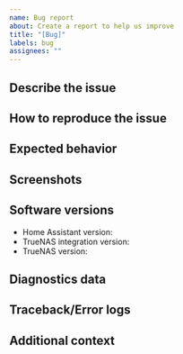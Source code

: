 ```yaml
---
name: Bug report
about: Create a report to help us improve
title: "[Bug]"
labels: bug
assignees: ""
---
```


## Describe the issue

<!--
A clear and concise description of what the issue is.
-->

## How to reproduce the issue

<!--
Steps to reproduce the behavior:
1. Go to '...'
2. Click on '....'
3. See error
-->

## Expected behavior

<!--
A clear and concise description of what you expected to happen.
-->

## Screenshots

<!--
If applicable, add screenshots to help explain your problem.
-->

## Software versions

<!--
All fields in this sections are required.
-->

- Home Assistant version: <!-- e.g. HA 2022.2.0 -->
- TrueNAS integration version: <!-- e.g. v1.0.0 -->
- TrueNAS version: <!-- e.g. core 12.0-U1.1 -->

## Diagnostics data

<!--
  If you are seeing incorrect data through the integration, please upload integration diagnostics data.
-->

## Traceback/Error logs

<!--
  If you come across any trace or error logs, please provide them.
-->

## Additional context

<!--
Add any other context about the problem here.
-->

